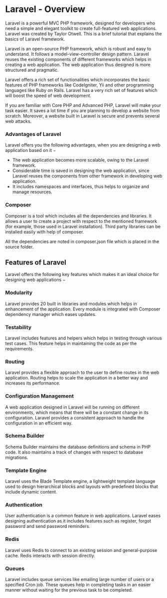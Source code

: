 

# Laravel - Overview

Laravel is a powerful MVC PHP framework, designed for developers who need a simple and elegant toolkit to create full-featured web applications. Laravel was created by Taylor Otwell. This is a brief tutorial that explains the basics of Laravel framework.

Laravel is an open-source PHP framework, which is robust and easy to understand. It follows a model-view-controller design pattern. Laravel reuses the existing components of different frameworks which helps in creating a web application. The web application thus designed is more structured and pragmatic.

Laravel offers a rich set of functionalities which incorporates the basic features of PHP frameworks like CodeIgniter, Yii and other programming languages like Ruby on Rails. Laravel has a very rich set of features which will boost the speed of web development.

If you are familiar with Core PHP and Advanced PHP, Laravel will make your task easier. It saves a lot time if you are planning to develop a website from scratch. Moreover, a website built in Laravel is secure and prevents several web attacks.


### Advantages of Laravel
Laravel offers you the following advantages, when you are designing a web application based on it −

* The web application becomes more scalable, owing to the Laravel framework.
* Considerable time is saved in designing the web application, since Laravel reuses the components from other framework in developing web application.
* It includes namespaces and interfaces, thus helps to organize and manage resources.


### Composer
Composer is a tool which includes all the dependencies and libraries. It allows a user to create a project with respect to the mentioned framework (for example, those used in Laravel installation). Third party libraries can be installed easily with help of composer.

All the dependencies are noted in composer.json file which is placed in the source folder.


## **Features of Laravel**
Laravel offers the following key features which makes it an ideal choice for designing web applications −


### **Modularity**
Laravel provides 20 built in libraries and modules which helps in enhancement of the application. Every module is integrated with Composer dependency manager which eases updates.

### **Testability**
Laravel includes features and helpers which helps in testing through various test cases. This feature helps in maintaining the code as per the requirements.

### **Routing**
Laravel provides a flexible approach to the user to define routes in the web application. Routing helps to scale the application in a better way and increases its performance.

### **Configuration Management**
A web application designed in Laravel will be running on different environments, which means that there will be a constant change in its configuration. Laravel provides a consistent approach to handle the configuration in an efficient way.


### **Schema Builder**
Schema Builder maintains the database definitions and schema in PHP code. It also maintains a track of changes with respect to database migrations.

### **Template Engine**
Laravel uses the Blade Template engine, a lightweight template language used to design hierarchical blocks and layouts with predefined blocks that include dynamic content.


### **Authentication**
User authentication is a common feature in web applications. Laravel eases designing authentication as it includes features such as register, forgot password and send password reminders.

### **Redis**
Laravel uses Redis to connect to an existing session and general-purpose cache. Redis interacts with session directly.

### **Queues**
Laravel includes queue services like emailing large number of users or a specified Cron job. These queues help in completing tasks in an easier manner without waiting for the previous task to be completed.


